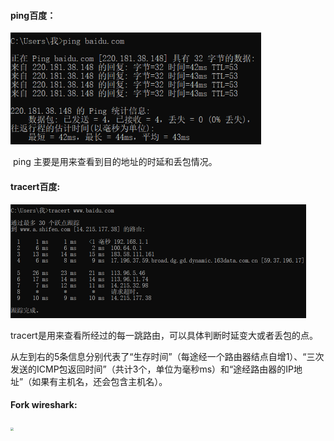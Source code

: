 #### ping百度：

<img src="ping.png" style="zoom:70%;" />

​		ping 主要是用来查看到目的地址的时延和丢包情况。



#### tracert百度:

<img src="tracert.png" style="zoom:50%;" />

​		tracert是用来查看所经过的每一跳路由，可以具体判断时延变大或者丢包的点。

​		从左到右的5条信息分别代表了“生存时间”（每途经一个路由器结点自增1）、“三次发送的ICMP包返回时间”（共计3个，单位为毫秒ms）和“途经路由器的IP地址”（如果有主机名，还会包含主机名）。

#### Fork wireshark:

<img src="C:\Users\我\Desktop\homework1\fork.png" style="zoom:33%;" />
